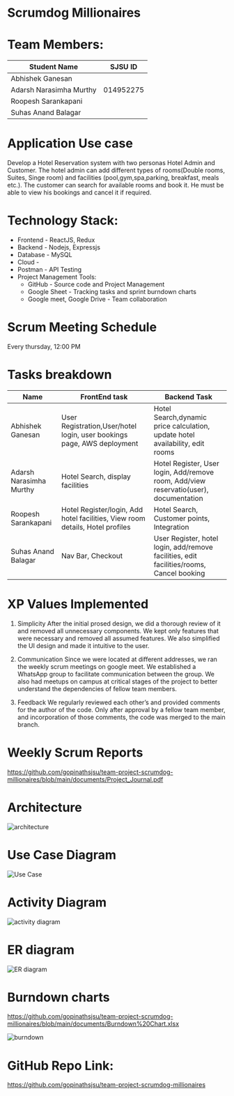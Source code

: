 # Scrumdog Millionaires

# Team Members:

Student Name      |SJSU ID|
-------------     |--------
Abhishek Ganesan |            |
Adarsh Narasimha Murthy     |014952275|
Roopesh  Sarankapani|      |
Suhas Anand Balagar |      |

# Application Use case
Develop a Hotel Reservation system with two personas Hotel Admin and Customer. The hotel admin can add different types of rooms(Double rooms, Suites, Singe room) and facilities (pool,gym,spa,parking, breakfast, meals etc.). The customer can search for available rooms and book it. He must be able to view his bookings and cancel it if required.


# Technology Stack:

- Frontend - ReactJS, Redux
- Backend - Nodejs, Expressjs
- Database - MySQL
- Cloud -
- Postman - API Testing
- Project Management Tools:
  - GitHub - Source code and Project Management
  - Google Sheet - Tracking tasks and sprint burndown charts
  - Google meet, Google Drive - Team collaboration

# Scrum Meeting Schedule
Every thursday, 12:00 PM

# Tasks breakdown

 Name      |FrontEnd task| Backend Task|
-------------     |--------|------------|
Abhishek Ganesan |User Registration,User/hotel login, user bookings page, AWS deployment            |Hotel Search,dynamic price calculation, update hotel availability, edit rooms|
Adarsh Narasimha Murthy| Hotel Search, display facilities |Hotel Register, User login, Add/remove room, Add/view reservatio(user), documentation
Roopesh  Sarankapani| Hotel Register/login, Add hotel facilities, View room details, Hotel profiles     | Hotel Search, Customer points, Integration
Suhas Anand Balagar |  Nav Bar, Checkout    | User Register, hotel login, add/remove facilities, edit facilities/rooms, Cancel booking

# XP Values Implemented
1.	Simplicity
After the initial prosed design, we did a thorough review of it and removed all unnecessary components. We kept only features that were necessary and removed all assumed features. We also simplified the UI design and made it intuitive to the user.

2.	Communication
Since we were located at different addresses, we ran the weekly scrum meetings on google meet. We established a WhatsApp group to facilitate communication between the group. We also had meetups on campus at critical stages of the project to better understand the dependencies of fellow team members.

3.	Feedback
We regularly reviewed each other’s and provided comments for the author of the code. Only after approval by a fellow team member, and incorporation of those comments, the code was merged to the main branch.

# Weekly Scrum Reports
https://github.com/gopinathsjsu/team-project-scrumdog-millionaires/blob/main/documents/Project_Journal.pdf

# Architecture 
![architecture](https://github.com/gopinathsjsu/team-project-scrumdog-millionaires/blob/main/documents/hotel-booking-architechture.jpg)

# Use Case Diagram
![Use Case](https://github.com/gopinathsjsu/team-project-scrumdog-millionaires/blob/main/documents/Hotel-Use-Case.jpg)

# Activity Diagram
![activity diagram](https://github.com/gopinathsjsu/team-project-scrumdog-millionaires/blob/main/documents/Activity%20Diagram%20flow.png)

# ER diagram
![ER diagram](https://github.com/gopinathsjsu/team-project-scrumdog-millionaires/blob/main/documents/ER%20diagram.png)

# Burndown charts
https://github.com/gopinathsjsu/team-project-scrumdog-millionaires/blob/main/documents/Burndown%20Chart.xlsx

![burndown](https://github.com/gopinathsjsu/team-project-scrumdog-millionaires/blob/main/documents/burndown_diag.png)

# GitHub Repo Link:

https://github.com/gopinathsjsu/team-project-scrumdog-millionaires
